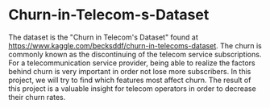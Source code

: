 # Churn-in-Telecom-s-Dataset
The dataset is the "Churn in Telecom's Dataset" found at https://www.kaggle.com/becksddf/churn-in-telecoms-dataset. The churn is commonly known as the discontinuing of the telecom service subscriptions. For a telecommunication service provider, being able to realize the factors behind churn is very important in order not lose more subscribers. In this project, we will try to find which features most affect churn. The result of this project is a valuable insight for telecom operators in order to decrease their churn rates.
